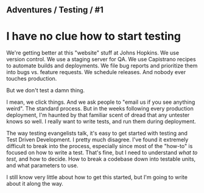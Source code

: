 ## Adventures / Testing / #1 
# I have no clue how to start testing

We're getting better at this "website" stuff at Johns Hopkins. We use version control. We use a staging server for QA. We use Capistrano recipes to automate builds and deployments. We file bug reports and prioritize them into bugs vs. feature requests. We schedule releases. And nobody ever touches production. 

But we don't test a damn thing.

I mean, we click things. And we ask people to "email us if you see anything weird". The standard process. But in the weeks following every production deployment, I'm haunted by that familiar scent of dread that any untester knows so well. I really want to write tests, and run them during deployment.

The way testing evangelists talk, it's easy to get started with testing and Test Driven Development. I pretty much disagree. I've found it extremely difficult to break into the process, especially since most of the "how-to" is focused on how to write a test. That's fine, but I need to understand _what to test_, and how to decide. How to break a codebase down into testable units, and what parameters to use. 

I still know very little about how to get this started, but I'm going to write about it along the way.